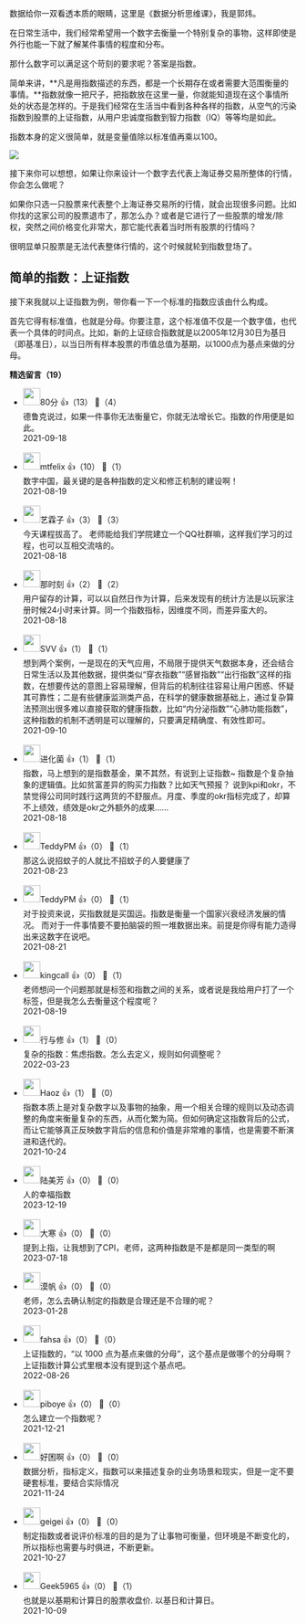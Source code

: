 数据给你一双看透本质的眼睛，这里是《数据分析思维课》，我是郭炜。

在日常生活中，我们经常希望用一个数字去衡量一个特别复杂的事物，这样即使是外行也能一下就了解某件事情的程度和分布。

那什么数字可以满足这个苛刻的要求呢？答案是指数。

简单来讲，**凡是用指数描述的东西，都是一个长期存在或者需要大范围衡量的事情。**指数就像一把尺子，把指数放在这里一量，你就能知道现在这个事情所处的状态是怎样的。于是我们经常在生活当中看到各种各样的指数，从空气的污染指数到股票的上证指数，从用户忠诚度指数到智力指数（IQ）等等均是如此。

指数本身的定义很简单，就是变量值除以标准值再乘以100。

![](https://static001.geekbang.org/resource/image/c0/7c/c05b0eb180df22062295d64ae422847c.jpg?wh=1142x640)

接下来你可以想想，如果让你来设计一个数字去代表上海证券交易所整体的行情，你会怎么做呢？

如果你只选一只股票来代表整个上海证券交易所的行情，就会出现很多问题。比如你找的这家公司的股票退市了，那怎么办？或者是它进行了一些股票的增发/除权，突然之间价格变化非常大，那它能代表着当时所有股票的行情吗？

很明显单只股票是无法代表整体行情的，这个时候就轮到指数登场了。

## 简单的指数：上证指数

接下来我就以上证指数为例，带你看一下一个标准的指数应该由什么构成。

首先它得有标准值，也就是分母。你要注意，这个标准值不仅是一个数字值，也代表一个具体的时间点。比如，新的上证综合指数就是以2005年12月30日为基日（即基准日），以当日所有样本股票的市值总值为基期，以1000点为基点来做的分母。
<div><strong>精选留言（19）</strong></div><ul>
<li><img src="https://static001.geekbang.org/account/avatar/00/19/69/18/74c57d42.jpg" width="30px"><span>80分</span> 👍（13） 💬（4）<div>德鲁克说过，如果一件事你无法衡量它，你就无法增长它。指数的作用便是如此。</div>2021-09-18</li><br/><li><img src="https://static001.geekbang.org/account/avatar/00/0f/f5/31/bbb513ba.jpg" width="30px"><span>mtfelix</span> 👍（10） 💬（1）<div>数字中国，最关键的是各种指数的定义和修正机制的建设啊！</div>2021-08-19</li><br/><li><img src="https://static001.geekbang.org/account/avatar/00/29/9f/0a/51a9c792.jpg" width="30px"><span>艺霖子</span> 👍（3） 💬（3）<div>今天课程拔高了。
老师能给我们学院建立一个QQ社群嘛，这样我们学习的过程，也可以互相交流啥的。</div>2021-08-18</li><br/><li><img src="https://static001.geekbang.org/account/avatar/00/11/8f/cf/890f82d6.jpg" width="30px"><span>那时刻</span> 👍（2） 💬（2）<div>用户留存的计算，可以以自然日作为计算，后来发现有的统计方法是以玩家注册时候24小时来计算。同一个指数指标，因维度不同，而差异蛮大的。</div>2021-08-18</li><br/><li><img src="https://static001.geekbang.org/account/avatar/00/25/2a/b1/e34dcb82.jpg" width="30px"><span>SVV</span> 👍（1） 💬（1）<div>想到两个案例，一是现在的天气应用，不局限于提供天气数据本身，还会结合日常生活以及其他数据，提供类似“穿衣指数”“感冒指数”“出行指数”这样的指数，在想要传达的意图上容易理解，但背后的机制往往容易让用户困惑、怀疑其可靠性；二是有些健康监测类产品，在科学的健康数据基础上，通过复杂算法预测出很多难以直接获取的健康指数，比如“内分泌指数”“心肺功能指数”，这种指数的机制不透明是可以理解的，只要满足精确度、有效性即可。</div>2021-09-10</li><br/><li><img src="https://static001.geekbang.org/account/avatar/00/13/7b/bd/ccb37425.jpg" width="30px"><span>进化菌</span> 👍（1） 💬（1）<div>指数，马上想到的是指数基金，果不其然，有说到上证指数~
指数是个复杂抽象的逻辑值。比如贫富差异的购买力指数？比如天气预报？
说到kpi和okr，不禁觉得公司同时践行这两货的不舒服点。月度、季度的okr指标完成了，却算不上绩效，绩效是okr之外额外的成果……</div>2021-08-18</li><br/><li><img src="https://static001.geekbang.org/account/avatar/00/14/38/3d/d6f1e2e6.jpg" width="30px"><span>TeddyPM</span> 👍（0） 💬（1）<div>那这么说招蚊子的人就比不招蚊子的人要健康了</div>2021-08-23</li><br/><li><img src="https://static001.geekbang.org/account/avatar/00/14/38/3d/d6f1e2e6.jpg" width="30px"><span>TeddyPM</span> 👍（0） 💬（1）<div>对于投资来说，买指数就是买国运。指数是衡量一个国家兴衰经济发展的情况。
而对于一件事情要不要拍脑袋的照一堆数据出来。前提是你得有能力造得出来这数字在说吧。</div>2021-08-21</li><br/><li><img src="https://static001.geekbang.org/account/avatar/00/10/20/d6/b9513db0.jpg" width="30px"><span>kingcall</span> 👍（0） 💬（1）<div>老师想问一个问题那就是标签和指数之间的关系，或者说是我给用户打了一个标签，但是我怎么去衡量这个程度呢？</div>2021-08-19</li><br/><li><img src="https://static001.geekbang.org/account/avatar/00/12/f2/f2/2a9a6e9a.jpg" width="30px"><span>行与修</span> 👍（1） 💬（0）<div>复杂的指数：焦虑指数。怎么去定义，规则如何调整呢？</div>2022-03-23</li><br/><li><img src="https://static001.geekbang.org/account/avatar/00/0f/9a/c9/08852337.jpg" width="30px"><span>Haoz</span> 👍（1） 💬（0）<div>指数本质上是对复杂数字以及事物的抽象，用一个相关合理的规则以及动态调整的角度来衡量复杂的东西，从而化繁为简。但如何确定这指数背后的公式，而让它能够真正反映数字背后的信息和价值是非常难的事情，也是需要不断演进和迭代的。</div>2021-10-24</li><br/><li><img src="https://static001.geekbang.org/account/avatar/00/1f/cc/a0/bd31d495.jpg" width="30px"><span>陆美芳</span> 👍（0） 💬（0）<div>人的幸福指数</div>2023-12-19</li><br/><li><img src="https://static001.geekbang.org/account/avatar/00/2e/09/22/791d0f5e.jpg" width="30px"><span>大寒</span> 👍（0） 💬（0）<div>提到上指，让我想到了CPI，老师，这两种指数是不是都是同一类型的啊</div>2023-07-18</li><br/><li><img src="https://static001.geekbang.org/account/avatar/00/16/42/a0/3926aaa6.jpg" width="30px"><span>漠帆</span> 👍（0） 💬（0）<div>老师，怎么去确认制定的指数是合理还是不合理的呢？</div>2023-01-28</li><br/><li><img src="https://static001.geekbang.org/account/avatar/00/17/6f/93/e5bcd0f4.jpg" width="30px"><span>fahsa</span> 👍（0） 💬（0）<div>上证指数的，“以 1000 点为基点来做的分母”，这个基点是做哪个的分母啊？上证指数计算公式里根本没有提到这个基点吧。</div>2022-08-26</li><br/><li><img src="https://static001.geekbang.org/account/avatar/00/10/47/00/3202bdf0.jpg" width="30px"><span>piboye</span> 👍（0） 💬（0）<div>怎么建立一个指数呢？</div>2021-12-21</li><br/><li><img src="https://static001.geekbang.org/account/avatar/00/1f/f5/72/8cbc5cb3.jpg" width="30px"><span>好困啊</span> 👍（0） 💬（0）<div>数据分析，指标定义，指数可以来描述复杂的业务场景和现实，但是一定不要硬套标准，要结合实际情况</div>2021-11-24</li><br/><li><img src="https://static001.geekbang.org/account/avatar/00/2a/dd/07/2a969ace.jpg" width="30px"><span>geigei</span> 👍（0） 💬（0）<div>制定指数或者说评价标准的目的是为了让事物可衡量，但环境是不断变化的，所以指标也需要与时俱进，不断更新。</div>2021-10-27</li><br/><li><img src="" width="30px"><span>Geek5965</span> 👍（0） 💬（1）<div>也就是以基期和计算日的股票收盘价.   以基日和计算日。</div>2021-10-09</li><br/>
</ul>